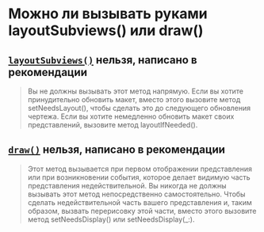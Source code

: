 # Можно ли вызывать руками layoutSubviews() или draw()

## [`layoutSubviews()`](https://developer.apple.com/documentation/uikit/uiview/1622482-layoutsubviews) нельзя, написано в рекомендации
> Вы не должны вызывать этот метод напрямую. Если вы хотите принудительно обновить макет, вместо этого вызовите метод setNeedsLayout(), чтобы сделать это до следующего обновления чертежа. Если вы хотите немедленно обновить макет своих представлений, вызовите метод layoutIfNeeded().

## [`draw()`](https://developer.apple.com/documentation/uikit/uiview/1622529-draw) нельзя, написано в рекомендации
> Этот метод вызывается при первом отображении представления или при возникновении события, которое делает видимую часть представления недействительной. Вы никогда не должны вызывать этот метод непосредственно самостоятельно. Чтобы сделать недействительной часть вашего представления и, таким образом, вызвать перерисовку этой части, вместо этого вызовите метод setNeedsDisplay() или setNeedsDisplay(_:).
